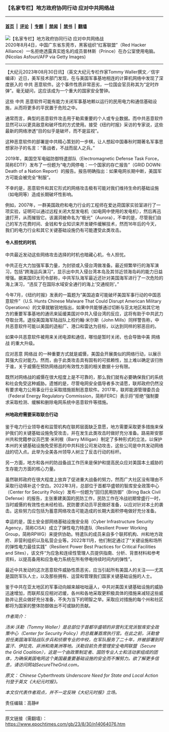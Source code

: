 ### 【名家专栏】地方政府协同行动 应对中共网络战

---

#### [首页](../../../..?n14064076) &nbsp;|&nbsp; [评论](../../../../../epoch-comment?n14064076) &nbsp;|&nbsp; [专题](../../../../../epoch-special?n14064076) &nbsp;|&nbsp; [禁闻](../../../../../epoch-news?n14064076) &nbsp;|&nbsp; [禁书](../../../../../books?n14064076) &nbsp;|&nbsp; [翻墙](https://github.com/gfw-breaker/nogfw/blob/master/README.md?n14064076)


<div><img alt="【名家专栏】地方政府协同行动 应对中共网络战" class="attachment-djy_600_400 size-djy_600_400 wp-post-image" src="https://i.epochtimes.com/assets/uploads/2023/08/id14064082-GettyImages-1228221541-870x522-600x400.jpg"/>
<div class="caption">
 2020年8月4日，中国广东省东莞市，黑客组织“红客联盟”（Red Hacker Alliance）一名拒绝透露真实姓名的成员普林斯（Prince）在办公室使用电脑。(Nicolas Asfouri/AFP via Getty Images)
</div></div><hr/><div class="post_content" id="artbody" itemprop="articleBody">
 <!-- article content begin -->
 <p>
  【大纪元2023年08月30日讯】（英文大纪元专栏作家Tommy Waller撰文／信宇编译）近日，美军技术部门发现，在与美国军事基地相连的计算机网络中发现了深度嵌入的
  <ok href="https://www.epochtimes.com/gb/tag/%E4%B8%AD%E5%85%B1.html">
   中共
  </ok>
  恶意软件。这个事件性质非常恶劣，一位国会官员称其为“定时炸弹”。毫无疑问，这应该成为一个重大的国家安全警钟。
 </p>
 <p>
  这些
  <ok href="https://www.epochtimes.com/gb/tag/%E4%B8%AD%E5%85%B1.html">
   中共
  </ok>
  恶意软件可能有能力关闭军事基地赖以运行的民用电力和通信基础设施，从而将更多的平民置于危险之中。
 </p>
 <p>
  通常而言，典型的恶意软件攻击用于勒索重要的个人或专业数据。而中共恶意软件显然可以以更具敌意和破坏性的方式使用。接受《纽约时报》采访的专家说，这些最新的网络渗透“目的似乎是破坏，而不是监视”。
 </p>
 <p>
  这种恶意软件的部署是中共精心策划的一步棋，让人想起中国春秋时期著名军事思想家孙子的名言：“善战者，不战而屈人之兵。”
 </p>
 <p>
  2019年，美国空军电磁防御特遣部队（Electromagnetic Defense Task Force，简称EDTF）发布了一份题为“电力网停电：一个国家的存亡报告”（GRID DOWN: Death of a Nation Report）的报告。报告明确指出：如果电网长期中断，美国军方可能会被完全“制服”。
 </p>
 <p>
  不幸的是，恶意软件和其它形式的网络攻击极有可能对我们维持生命的基础设施（如电网等）造成长期破坏性影响。
 </p>
 <p>
  例如，2007年，一群美国政府和电力行业的工程师在爱达荷国家实验室进行了一项实验，证明可以通过远程关闭大型发电机（如电网中使用的发电机），然后再迅速打开，从而摧毁它。该漏洞被命名为“极光”（Aurora），不幸的是，尽管我们自己的军方花费时间、金钱和专业知识来开发硬件缓解技术，然而16年后的今天，我们的电力行业和其它关键基础设施仍有可能遭受此类攻击。
 </p>
 <h4>
  令人担忧的时机
 </h4>
 <p>
  中共最近发动这些网络攻击选择的时机也暗藏心机，令人担忧。
 </p>
 <p>
  中共正在大力加强军事力量，为封锁或入侵台湾做准备。最近频繁举行的海军演习，包括“跨海运兵演习”，显示出中共入侵台湾本岛及其邻近领海岛屿的能力日益增强。据美国印太司令部称，中共军队海军最近还针对美国海军进行了一次危险的海上演习，“违反了在国际水域安全通行的海上‘交通规则’。”
 </p>
 <p>
  今年7月，《纽约时报》发表的一篇题为“美国追查可能破坏美国军事行动的中国恶意软件”（U.S. Hunts Chinese Malware That Could Disrupt American Military Operations）的文章就敏锐地指出，如果中共能够通过切断与亚太地区和其它地方的重要军事基地的通讯来延缓美国对中共入侵台湾的反应，这将有助于中共武力夺取台湾。退役美国海军陆战队上校约翰‧米尔斯（John Mills）同样警告称，中共恶意软件可能以美国的造船厂、港口和雷达为目标，以达到同样的邪恶目的。
 </p>
 <p>
  如果中共恶意软件被用来关闭电源和通信，哪怕是暂时关闭，也会导致中美
  <ok href="https://www.epochtimes.com/gb/tag/%E7%BD%91%E7%BB%9C%E6%88%98.html">
   网络战
  </ok>
  的重大升级。
 </p>
 <p>
  应对恶意
  <ok href="https://www.epochtimes.com/gb/tag/%E7%BD%91%E7%BB%9C%E6%88%98.html">
   网络战
  </ok>
  的一种重要方式就是威慑，美国会开展类似的网络行动，以展示其强大应对能力。然而，由于此类攻击具有固有的可抵赖性，加上难以确定该归咎于谁，关于威慑在预防网络战的有效性方面的相关数据十分有限。
 </p>
 <p>
  既然对网络战的威慑在很大程度上是不可靠的，那么我们就有必要确保我们的系统和社会免受这种威胁。遗憾的是，尽管电网安全倡导者多次请愿，联邦政府仍然没有要求电力公用事业行业采取措施抵制恶意软件。2017年，联邦能源管理委员会（Federal Energy Regulatory Commission，简称FERC）表示将“拒绝”强制要求采取检测、缓解和删除电网系统中恶意软件等措施。
 </p>
 <h4>
  州地政府需要采取联合行动
 </h4>
 <p>
  鉴于电力行业领导者和监管机构在联邦层面缺乏意愿，地方需要采取更多措施来保护我们的关键基础设施免受攻击，并在发生此类攻击时做好充分准备。路易斯安那州共和党籍参议员巴里‧米利根（Barry Milligan）制定了多种形式的立法，以保护本州的关键基础设施免受邪恶的中共科技公司发动攻击，这些公司是中共发动网络战的切入点。此举为全美各州领导人树立了反击行动的标杆。
 </p>
 <p>
  另一方面，地方和各州的防战备战工作历来是保护和提高民众应对美国本土威胁的生存能力方面的核心力量。
 </p>
 <p>
  虽然联邦政府在很大程度上放弃了促进重大战备的努力，然而广大社区没有理由不采取行动填补这个空白。2022年3月，总部位于首都华盛顿的智库安全政策中心（Center for Security Policy）发布一份题为“回归民用防御”（Bring Back Civil Defense）的报告，主张重建美国的民防工作，民防工作在冷战初期曾盛行一时，当时威慑的有效性也未经检验。民防要求动员平民做好准备，以应对针对本土的袭击。这些努力应包括为蓄意网络攻击可能造成的长期大面积停电做好充分准备。
 </p>
 <p>
  幸运的是，国土安全部网络基础设施安全局（Cyber Infrastructure Security Agency，简称CISA）成立了弹性电力特遣队（Resilient Power Working Group，简称RPWG）来提供协助。特遣队的成员来自多个联邦机构、州和地方政府、非营利组织以及私营企业等。2022年11月，他们制定通过了“关键设施和场所的弹性电力最佳实践”（Resilient Power Best Practices for Critical Facilities and Sites），该文件“为应急和连续性管理人员提供指南、分析、背景材料和参考资料，以提高备用和应急电力系统在所有停电持续时间内的弹性”。
 </p>
 <p>
  最近中共发动的这次恶意软件威胁性质恶劣，应当引起所有美国人的关注——尤其是国防军队人士，以及那些拥有、运营和管理我们国家关键基础设施的人士。
 </p>
 <p>
  鉴于中共在亚太地区的军事动向越来越咄咄逼人，中共对美国关键基础设施的威胁迅速增加，而联邦反应相对迟缓，各州和各地采取更积极具体的措施来减轻这些威胁并让民众做好充分准备，不失为当下的明智之举。采取应对措施的每个州和社区都将为国家的整体防御做出不可或缺的贡献。
 </p>
 <p>
  <em>
   作者简介：
  </em>
 </p>
 <p>
  <em>
   汤米‧沃勒（Tommy Waller）是总部位于首都华盛顿的非营利无党派智库安全政策中心（Center for Security Policy）的总裁兼首席执行官。在此之前，沃勒曾担任美国海军陆战队步兵和侦察专业的中校，在军队服务了二十年，并被部署到阿富汗、伊拉克、非洲和南美洲等地。沃勒目前负责管理安全电网联盟（Secure the Grid Coalition），这是一个由政策制定者、国防专业人士和活动家组成的团体，为确保美国电网这个美国最重要基础设施的安全而不懈努力。欲了解更多信息，请访问网站SecureTheGrid.com。
  </em>
 </p>
 <p>
  <em>
   原文：
   <ok href="https://www.theepochtimes.com/opinion/chinese-cyberthreats-underscore-need-for-state-and-local-action-5472114">
    Chinese Cyberthreats Underscore Need for State and Local Action
   </ok>
   刊登于英文《大纪元时报》。
  </em>
 </p>
 <p>
  <em>
   本文仅代表作者观点，并不一定反映《大纪元时报》立场。
  </em>
 </p>
 <p>
  责任编辑：高静#
 </p>
 <!-- article content end -->
 <div id="below_article_ad">
 </div>
</div>


---

原文链接（需翻墙）：https://www.epochtimes.com/gb/23/8/30/n14064076.htm